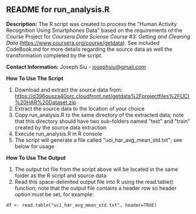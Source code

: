 ## README for run_analysis.R

**Description:** 
The R script was created to process the "Human Activity Recognition Using Smartphones Data" based on the requirements of the Course Project for *Coursera Data Sciense Course #3: Getting and Cleaning Data* (https://www.coursera.org/course/getdata). See included CodeBook.md for more details regarding the source data as well the transformation completed by the script.

**Contact Information:**
Joseph Siu - josephsiu@gmail.com

**How To Use The Script**

1. Download and extract the source data from: https://d396qusza40orc.cloudfront.net/getdata%2Fprojectfiles%2FUCI%20HAR%20Dataset.zip
2. Extract the source data to the location of your choice
3. Copy run_analysis.R to the same directory of the extracted data; note that this directory should have two sub-folders named "test" and "train" created by the source data extraction
4. Execute run_analysis.R in R console
5. The script will generate a file called "uci_har_avg_mean_std.txt"; see below for usage

**How To Use The Output**

1. The output txt file from the script above will be located in the same folder as the R script and source data
2. Read this space-delimited output file into R using the read.table() function; note that the output file contains a header row so header option must be set, for example: 
```
df <- read.table("uci_har_avg_mean_std.txt", header=TRUE)
```
